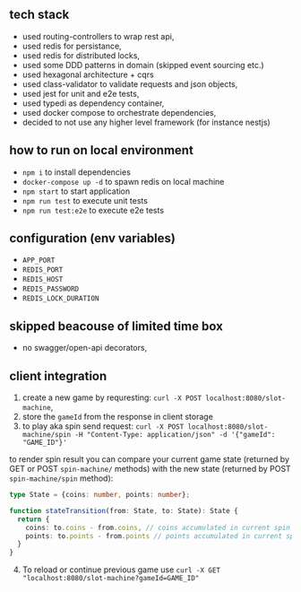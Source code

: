 ## tech stack
- used routing-controllers to wrap rest api,
- used redis for persistance,
- used redis for distributed locks,
- used some DDD patterns in domain (skipped event sourcing etc.)
- used hexagonal architecture + cqrs
- used class-validator to validate requests and json objects,
- used jest for unit and e2e tests,
- used typedi as dependency container,
- used docker compose to orchestrate dependencies,
- decided to not use any higher level framework (for instance nestjs)

## how to run on local environment
- `npm i` to install dependencies
- `docker-compose up -d` to spawn redis on local machine
- `npm start` to start application
- `npm run test` to execute unit tests
- `npm run test:e2e` to execute e2e tests

## configuration (env variables)
- `APP_PORT`
- `REDIS_PORT`
- `REDIS_HOST`
- `REDIS_PASSWORD`
- `REDIS_LOCK_DURATION`

## skipped beacouse of limited time box
- no swagger/open-api decorators,

## client integration
1. create a new game by requresting:
`curl -X POST localhost:8080/slot-machine`, 
2. store the `gameId` from the response in client storage
3. to play aka spin send request: 
`curl -X POST localhost:8080/slot-machine/spin -H "Content-Type: application/json" -d '{"gameId": "GAME_ID"}'`

to render spin result you can compare your current game state (returned by GET or POST `spin-machine/` methods) with the new state (returned by POST `spin-machine/spin` method):
```ts
type State = {coins: number, points: number};

function stateTransition(from: State, to: State): State {
  return {
    coins: to.coins - from.coins, // coins accumulated in current spin
    points: to.points - from.points // points accumulated in current spin
  }
}
```


4. To reload or continue previous game use `curl -X GET "localhost:8080/slot-machine?gameId=GAME_ID"`

